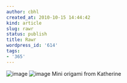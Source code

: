 ```yaml
---
author: cbhl
created_at: 2010-10-15 14:44:42
kind: article
slug: rawr
status: publish
title: Rawr
wordpress_id: '614'
tags:
- '365'
---
```


![image](http://blog.azuresky.ca/blog/wp-content/uploads/2010/10/wpid-IMG_20101015_144113.jpg)
![image](http://blog.azuresky.ca/blog/wp-content/uploads/2010/10/wpid-IMG_20101015_144104.jpg)
Mini origami from Katherine
